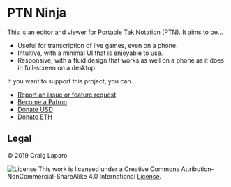 PTN Ninja
===

This is an editor and viewer for [Portable Tak Notation (PTN)](https://www.reddit.com/r/Tak/wiki/portable_tak_notation). It aims to be...

- Useful for transcription of live games, even on a phone.
- Intuitive, with a minimal UI that is enjoyable to use.
- Responsive, with a fluid design that works as well on a phone as it does in full-screen on a desktop.

If you want to support this project, you can...

- [Report an issue or feature request](https://github.com/gruppler/PTN-Ninja/issues/)
- [Become a Patron](https://www.patreon.com/gruppler)
- [Donate USD](https://www.paypal.me/gruppler)
- [Donate ETH](https://etherdonation.com/d?to=0xDF2a01edf2Ea8f8Cd4528CAF6C4E092996ddDBC9&amount=0.1)

Legal
---
&copy; 2019 Craig Laparo

![License](https://i.creativecommons.org/l/by-nc-sa/4.0/88x31.png "Creative Commons License")
This work is licensed under a Creative Commons Attribution-NonCommercial-ShareAlike 4.0 International [License](http://creativecommons.org/licenses/by-nc-sa/4.0/).
